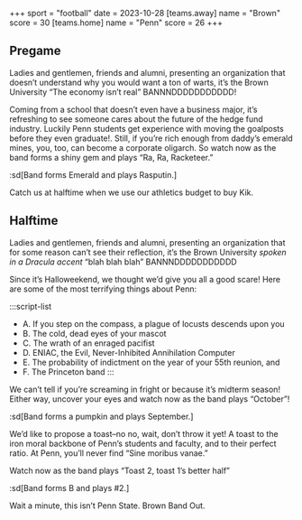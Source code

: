 +++
sport = "football"
date = 2023-10-28
[teams.away]
name = "Brown"
score = 30
[teams.home]
name = "Penn"
score = 26
+++

## Pregame

Ladies and gentlemen, friends and alumni, presenting an organization that doesn’t understand why you would want a ton of warts, it’s the Brown University “The economy isn’t real” BANNNDDDDDDDDDDD!

Coming from a school that doesn’t even have a business major, it’s refreshing to see someone cares about the future of the hedge fund industry. Luckily Penn students get experience with moving the goalposts before they even graduate!. Still, if you’re rich enough from daddy’s emerald mines, you, too, can become a corporate oligarch. So watch now as the band forms a shiny gem and plays “Ra, Ra, Racketeer.”

:sd[Band forms Emerald and plays Rasputin.]

Catch us at halftime when we use our athletics budget to buy Kik.

## Halftime

Ladies and gentlemen, friends and alumni, presenting an organization that for some reason can’t see their reflection, it’s the Brown University _spoken in a Dracula accent_ “blah blah blah” BANNNDDDDDDDDDDD

Since it’s Halloweekend, we thought we’d give you all a good scare! Here are some of the most terrifying things about Penn:

:::script-list

- A. If you step on the compass, a plague of locusts descends upon you
- B. The cold, dead eyes of your mascot
- C. The wrath of an enraged pacifist
- D. ENIAC, the Evil, Never-Inhibited Annihilation Computer
- E. The probability of indictment on the year of your 55th reunion, and
- F. The Princeton band :::

We can’t tell if you’re screaming in fright or because it’s midterm season! Either way, uncover your eyes and watch now as the band plays “October”!

:sd[Band forms a pumpkin and plays September.]

We’d like to propose a toast–no no, wait, don’t throw it yet! A toast to the iron moral backbone of Penn’s students and faculty, and to their perfect ratio. At Penn, you’ll never find “Sine moribus vanae.”

Watch now as the band plays “Toast 2, toast 1’s better half”

:sd[Band forms B and plays #2.]

Wait a minute, this isn’t Penn State. Brown Band Out.
